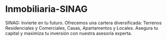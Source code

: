 # Inmobiliaria-SINAG
SINAG: Invierte en tu futuro.  Ofrecemos una cartera diversificada: Terrenos Residenciales y Comerciales, Casas, Apartamentos y Locales. Asegura tu capital y maximiza tu inversión con nuestra asesoría experta.
